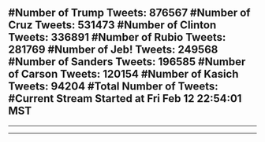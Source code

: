 #Number of Trump Tweets: 876567
#Number of Cruz Tweets: 531473
#Number of Clinton Tweets: 336891
#Number of Rubio Tweets: 281769
#Number of Jeb! Tweets: 249568
#Number of Sanders Tweets: 196585
#Number of Carson Tweets: 120154
#Number of Kasich Tweets: 94204
#Total Number of Tweets:  
#Current Stream Started at Fri Feb 12 22:54:01 MST
---
---
---
